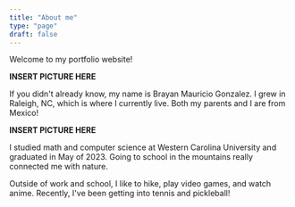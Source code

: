 ```yaml
---
title: "About me"
type: "page"
draft: false
---
```


Welcome to my portfolio website!

**INSERT PICTURE HERE**

If you didn't already know, my name is Brayan Mauricio Gonzalez. I grew in Raleigh, NC, which is where I currently live. Both my parents and I are from Mexico!

**INSERT PICTURE HERE**

I studied math and computer science at Western Carolina University and graduated in May of 2023. Going to school in the mountains really connected me with nature.

Outside of work and school, I like to hike, play video games, and watch anime. Recently, I've been getting into tennis and pickleball!
